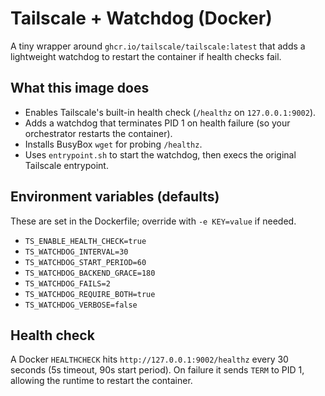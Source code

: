 # Tailscale + Watchdog (Docker)

A tiny wrapper around `ghcr.io/tailscale/tailscale:latest` that adds a lightweight watchdog to restart the container if health checks fail.

## What this image does

- Enables Tailscale's built-in health check (`/healthz` on `127.0.0.1:9002`).
- Adds a watchdog that terminates PID 1 on health failure (so your orchestrator restarts the container).
- Installs BusyBox `wget` for probing `/healthz`.
- Uses `entrypoint.sh` to start the watchdog, then execs the original Tailscale entrypoint.

## Environment variables (defaults)

These are set in the Dockerfile; override with `-e KEY=value` if needed.

- `TS_ENABLE_HEALTH_CHECK=true`
- `TS_WATCHDOG_INTERVAL=30`
- `TS_WATCHDOG_START_PERIOD=60`
- `TS_WATCHDOG_BACKEND_GRACE=180`
- `TS_WATCHDOG_FAILS=2`
- `TS_WATCHDOG_REQUIRE_BOTH=true`
- `TS_WATCHDOG_VERBOSE=false`

## Health check

A Docker `HEALTHCHECK` hits `http://127.0.0.1:9002/healthz` every 30 seconds (5s timeout, 90s start period). On failure it sends `TERM` to PID 1, allowing the runtime to restart the container.
